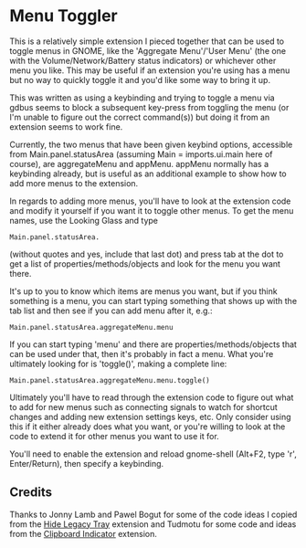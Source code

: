# Menu Toggler
This is a relatively simple extension I pieced together that can be used to toggle menus in GNOME, like the 'Aggregate Menu'/'User Menu' (the one with the Volume/Network/Battery status indicators) or whichever other menu you like. This may be useful if an extension you're using has a menu but no way to quickly toggle it and you'd like some way to bring it up.

This was written as using a keybinding and trying to toggle a menu via gdbus seems to block a subsequent key-press from toggling the menu (or I'm unable to figure out the correct command(s)) but doing it from an extension seems to work fine.

Currently, the two menus that have been given keybind options, accessible from Main.panel.statusArea (assuming Main = imports.ui.main here of course), are aggregateMenu and appMenu. appMenu normally has a keybinding already, but is useful as an additional example to show how to add more menus to the extension.

In regards to adding more menus, you'll have to look at the extension code and modify it yourself if you want it to toggle other menus. To get the menu names, use the Looking Glass and type

```
Main.panel.statusArea.
```

(without quotes and yes, include that last dot) and press tab at the dot to get a list of properties/methods/objects and look for the menu you want there.

It's up to you to know which items are menus you want, but if you think something is a menu, you can start typing something that shows up with the tab list and then see if you can add menu after it, e.g.:

```
Main.panel.statusArea.aggregateMenu.menu
```

If you can start typing 'menu' and there are properties/methods/objects that can be used under that, then it's probably in fact a menu. What you're ultimately looking for is 'toggle()', making a complete line:

```
Main.panel.statusArea.aggregateMenu.menu.toggle()
```

Ultimately you'll have to read through the extension code to figure out what to add for new menus such as connecting signals to watch for shortcut changes and adding new extension settings keys, etc. Only consider using this if it either already does what you want, or you're willing to look at the code to extend it for other menus you want to use it for.

You'll need to enable the extension and reload gnome-shell (Alt+F2, type 'r', Enter/Return), then specify a keybinding.

## Credits

Thanks to Jonny Lamb and Pawel Bogut for some of the code ideas I copied from the [Hide Legacy Tray](https://github.com/jonnylamb/shell-hide-legacy-tray) extension and Tudmotu for some code and ideas from the [Clipboard Indicator](https://github.com/Tudmotu/gnome-shell-extension-clipboard-indicator) extension.